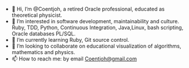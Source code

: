 - 👋 Hi, I’m @Coentjoh,
    a retired Oracle professional, educated as theoretical physicist.  
- 👀 I’m interested in software development, maintainability and culture.  
  Ruby, TDD, Python, Continuous Integration, Java,Linux, bash scripting, Oracle databases PL/SQL.  
- 🌱 I’m currently learning Ruby, Git source control.  
- 💞️ I’m looking to collaborate on educational visualization of algorithms, mathematics and physics.  
- 📫 How to reach me: by email Coentjoh@gmail.com

<!---
Coentjoh/Coentjoh is a ✨ special ✨ repository because its `README.md` (this file) appears on your GitHub profile.
You can click the Preview link to take a look at your changes.
--->
